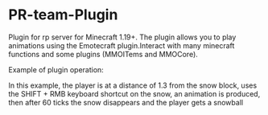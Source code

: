 # PR-team-Plugin
Plugin for rp server for Minecraft 1.19+. The plugin allows you to play animations using the Emotecraft plugin.Interact with many minecraft functions and some plugins (MMOITems and MMOCore). 

Example of plugin operation:



In this example, the player is at a distance of 1.3 from the snow block, uses the SHIFT + RMB keyboard shortcut on the snow, an animation is produced, then after 60 ticks the snow disappears and the player gets a snowball

